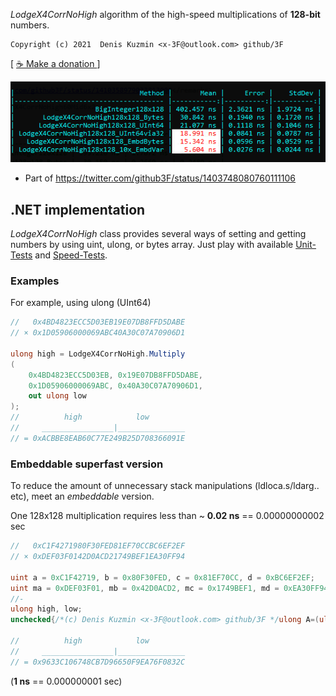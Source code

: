 *LodgeX4CorrNoHigh* algorithm of the high-speed multiplications of **128-bit** numbers.

```
Copyright (c) 2021  Denis Kuzmin <x-3F@outlook.com> github/3F
```

[ [ ☕ Make a donation ](https://3F.github.io/Donation/) ]

[![](benchmark.png)](https://twitter.com/github3F/status/1410358979033813000)

* Part of https://twitter.com/github3F/status/1403748080760111106

## .NET implementation

*LodgeX4CorrNoHigh* class provides several ways of setting and getting numbers by using uint, ulong, or bytes array. Just play with available [Unit-Tests](tests) and [Speed-Tests](https://github.com/3F/sandbox/tree/master/csharp/numbers/BigNum).

### Examples

For example, using ulong (UInt64)

```csharp
//   0x4BD4823ECC5D03EB19E07DB8FFD5DABE
// × 0x1D05906000069ABC40A30C07A70906D1

ulong high = LodgeX4CorrNoHigh.Multiply
(
    0x4BD4823ECC5D03EB, 0x19E07DB8FFD5DABE,
    0x1D05906000069ABC, 0x40A30C07A70906D1,
    out ulong low
);
//          high            low
//     ________________|_______________
// = 0xACBBE8EAB60C77E249B25D708366091E
```

### Embeddable superfast version

To reduce the amount of unnecessary stack manipulations (ldloca.s/ldarg.. etc), meet an *embeddable* version.

One 128x128 multiplication requires less than ~ **0.02 ns** == 0.00000000002 sec

```csharp
//   0xC1F4271980F30FED81EF70CCBC6EF2EF
// × 0xDEF03F0142D0ACD21749BEF1EA30FF94

uint a = 0xC1F42719, b = 0x80F30FED, c = 0x81EF70CC, d = 0xBC6EF2EF;
uint ma = 0xDEF03F01, mb = 0x42D0ACD2, mc = 0x1749BEF1, md = 0xEA30FF94;
//-
ulong high, low;
unchecked{/*(c) Denis Kuzmin <x-3F@outlook.com> github/3F */ulong A=(ulong)b*mb;ulong B=A&0xFFFF_FFFF;ulong C=((A>>32)+B+(a*ma))&0xFFFF_FFFF;ulong D=(a>b)?a-b:b-a;ulong E=(ma>mb)?ma-mb:mb-ma;if(D!=0&&E!=0){ulong F=D*E;if((!(a>b)&&(ma>mb))||((a>b)&&!(ma>mb))){C+=F&0xFFFF_FFFF;}else{C-=F&0xFFFF_FFFF;}}ulong G=(C<<32)+B;A=(ulong)c*mc;ulong H=(ulong)d*md;B=(H>>32)+(H&0xFFF_FFFF_FFFF_FFFF)+(A&0xFFF_FFFF_FFFF_FFFF)+((A&0xFFF_FFFF)<<32);C=((((A>>28)+(A>>60)+(H>>60))<<28)>>16)+(B>>48);ulong I=B&0xFFFF_FFFF_FFFF;D=(c>d)?c-d:d-c;E=(mc>md)?mc-md:md-mc;if(D!=0&&E!=0){ulong F=D*E;ulong J=(F>>48);ulong K=F&0xFFFF_FFFF_FFFF;B=I;if((!(c>d)&&(mc>md))||((c>d)&&!(mc>md))){I+=K;C+=J;if(B>(I&0xFFFF_FFFF_FFFF))++C;}else{I-=K;C-=J;if(B<(I&0xFFFF_FFFF_FFFF))--C;}}ulong L=((I&0xFFFF_FFFF)<<32)+(H&0xFFFF_FFFF);C=G+L+((C<<16)+((I>>32)&0xFFFF));G=((ulong)a<<32)+b;I=((ulong)c<<32)+d;A=((ulong)ma<<32)+mb;H=((ulong)mc<<32)+md;D=(G>I)?G-I:I-G;E=(A>H)?A-H:H-A;if(D!=0&&E!=0){ulong F=D*E;if((!(G>I)&&(A>H))||((G>I)&&!(A>H))){C+=F;}else{C-=F;}}low=L;high=C;}

//          high            low
//     ________________|_______________
// = 0x9633C106748CB7D96650F9EA76F0832C
```
(**1 ns** == 0.000000001 sec)